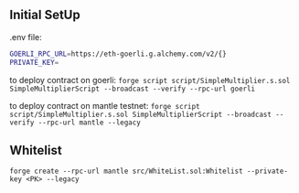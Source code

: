 ## Initial SetUp

.env file:

```bash
GOERLI_RPC_URL=https://eth-goerli.g.alchemy.com/v2/{}
PRIVATE_KEY=
```

to deploy contract on goerli:
`forge script script/SimpleMultiplier.s.sol SimpleMultiplierScript --broadcast --verify --rpc-url goerli`

to deploy contract on mantle testnet:
`forge script script/SimpleMultiplier.s.sol SimpleMultiplierScript --broadcast --verify --rpc-url mantle --legacy`

## Whitelist

`forge create --rpc-url mantle src/WhiteList.sol:Whitelist --private-key <PK> --legacy`
